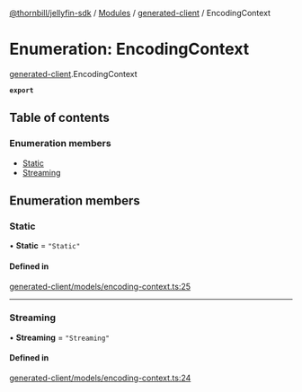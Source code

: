 [@thornbill/jellyfin-sdk](../README.md) / [Modules](../modules.md) / [generated-client](../modules/generated_client.md) / EncodingContext

# Enumeration: EncodingContext

[generated-client](../modules/generated_client.md).EncodingContext

**`export`**

## Table of contents

### Enumeration members

- [Static](generated_client.EncodingContext.md#static)
- [Streaming](generated_client.EncodingContext.md#streaming)

## Enumeration members

### Static

• **Static** = `"Static"`

#### Defined in

[generated-client/models/encoding-context.ts:25](https://github.com/thornbill/jellyfin-sdk-typescript/blob/029620a/src/generated-client/models/encoding-context.ts#L25)

___

### Streaming

• **Streaming** = `"Streaming"`

#### Defined in

[generated-client/models/encoding-context.ts:24](https://github.com/thornbill/jellyfin-sdk-typescript/blob/029620a/src/generated-client/models/encoding-context.ts#L24)
